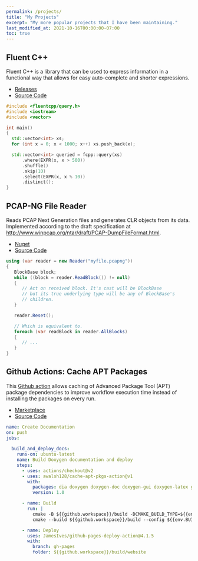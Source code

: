 ```yaml
---
permalink: /projects/
title: "My Projects"
excerpt: "My more popular projects that I have been maintaining."
last_modified_at: 2021-10-16T00:00:00-07:00
toc: true
---
```


## Fluent C++

Fluent C++ is a library that can be used to express information in a functional way that allows for easy auto-complete and shorter expressions.

* [Releases](https://github.com/awalsh128/fluentcpp/releases)
* [Source Code](https://github.com/awalsh128/fluentcpp)

```cpp
#include <fluentcpp/query.h>
#include <iostream>
#include <vector>

int main()
{
  std::vector<int> xs;
  for (int x = 0; x < 1000; x++) xs.push_back(x);

  std::vector<int> queried = fcpp::query(xs)
      .where(EXPR(x, x > 500))
      .shuffle()
      .skip(10)
      .select(EXPR(x, x % 10))
      .distinct();
}
```

## PCAP-NG File Reader

Reads PCAP Next Generation files and generates CLR objects from its data. Implemented according to the draft specification at <http://www.winpcap.org/ntar/draft/PCAP-DumpFileFormat.html>.

* [Nuget](https://www.nuget.org/packages/PcapngFile/)
* [Source Code](https://github.com/awalsh128/cache-apt-pkgs-action)

```csharp
using (var reader = new Reader("myfile.pcapng"))
{
   BlockBase block;
   while ((block = reader.ReadBlock()) != null)
   {
      // Act on received block. It's cast will be BlockBase 
      // but its true underlying type will be any of BlockBase's
      // children.
   }

   reader.Reset();

   // Which is equivalent to.
   foreach (var readBlock in reader.AllBlocks)
   {
      // ...
   }
}
```

## Github Actions: Cache APT Packages

This [Github action](https://docs.github.com/en/actions) allows caching of Advanced Package Tool (APT) package dependencies to improve workflow execution time instead of installing the packages on every run.

* [Marketplace](https://github.com/marketplace/actions/cache-apt-packages)
* [Source Code](https://github.com/awalsh128/cache-apt-pkgs-action)

```yml
name: Create Documentation
on: push
jobs:
  
  build_and_deploy_docs:
    runs-on: ubuntu-latest
    name: Build Doxygen documentation and deploy
    steps:
      - uses: actions/checkout@v2
      - uses: awalsh128/cache-apt-pkgs-action@v1
        with:
          packages: dia doxygen doxygen-doc doxygen-gui doxygen-latex graphviz mscgen
          version: 1.0

      - name: Build        
        run: |
          cmake -B ${{github.workspace}}/build -DCMAKE_BUILD_TYPE=${{env.BUILD_TYPE}}      
          cmake --build ${{github.workspace}}/build --config ${{env.BUILD_TYPE}}

      - name: Deploy
        uses: JamesIves/github-pages-deploy-action@4.1.5
        with:
          branch: gh-pages
          folder: ${{github.workspace}}/build/website
```
